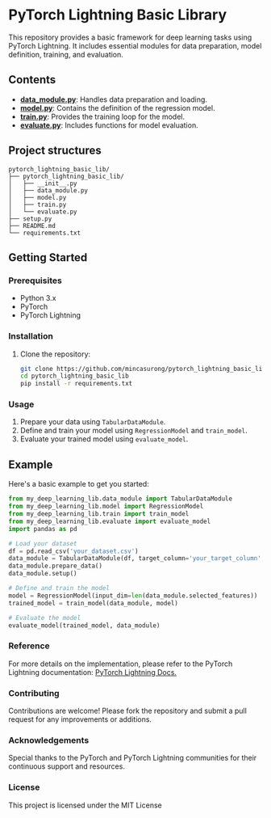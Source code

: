 # PyTorch Lightning Basic Library

This repository provides a basic framework for deep learning tasks using PyTorch Lightning. It includes essential modules for data preparation, model definition, training, and evaluation.

## Contents

- **[data_module.py]([pytorch_lightning_basic_lib/data_module.py](https://github.com/mincasurong/pytorch_lightning_basic_lib/blob/main/pytorch_deep_learning_lib/data_module.py))**: Handles data preparation and loading.
- **[model.py](pytorch_lightning_basic_lib/model.py)**: Contains the definition of the regression model.
- **[train.py](pytorch_lightning_basic_lib/train.py)**: Provides the training loop for the model.
- **[evaluate.py](pytorch_lightning_basic_lib/evaluate.py)**: Includes functions for model evaluation.

## Project structures
```
pytorch_lightning_basic_lib/
├── pytorch_lightning_basic_lib/
│   ├── __init__.py
│   ├── data_module.py
│   ├── model.py
│   ├── train.py
│   └── evaluate.py
├── setup.py
├── README.md
└── requirements.txt
```

## Getting Started

### Prerequisites

- Python 3.x
- PyTorch
- PyTorch Lightning

### Installation

1. Clone the repository:
    ```bash
    git clone https://github.com/mincasurong/pytorch_lightning_basic_lib.git
    cd pytorch_lightning_basic_lib
    pip install -r requirements.txt
    ```

### Usage

1. Prepare your data using `TabularDataModule`.
2. Define and train your model using `RegressionModel` and `train_model`.
3. Evaluate your trained model using `evaluate_model`.

## Example

Here's a basic example to get you started:

```python
from my_deep_learning_lib.data_module import TabularDataModule
from my_deep_learning_lib.model import RegressionModel
from my_deep_learning_lib.train import train_model
from my_deep_learning_lib.evaluate import evaluate_model
import pandas as pd

# Load your dataset
df = pd.read_csv('your_dataset.csv')
data_module = TabularDataModule(df, target_column='your_target_column', drop_columns=['drop_column1', 'drop_column2'])
data_module.prepare_data()
data_module.setup()

# Define and train the model
model = RegressionModel(input_dim=len(data_module.selected_features))
trained_model = train_model(data_module, model)

# Evaluate the model
evaluate_model(trained_model, data_module)
```

### Reference
For more details on the implementation, please refer to the PyTorch Lightning documentation: [PyTorch Lightning Docs.](https://pytorch-lightning.readthedocs.io/en/stable/)

### Contributing
Contributions are welcome! Please fork the repository and submit a pull request for any improvements or additions.

### Acknowledgements
Special thanks to the PyTorch and PyTorch Lightning communities for their continuous support and resources.

### License
This project is licensed under the MIT License 
